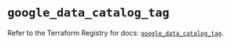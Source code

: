 # `google_data_catalog_tag`

Refer to the Terraform Registry for docs: [`google_data_catalog_tag`](https://registry.terraform.io/providers/hashicorp/google/6.28.0/docs/resources/data_catalog_tag).
